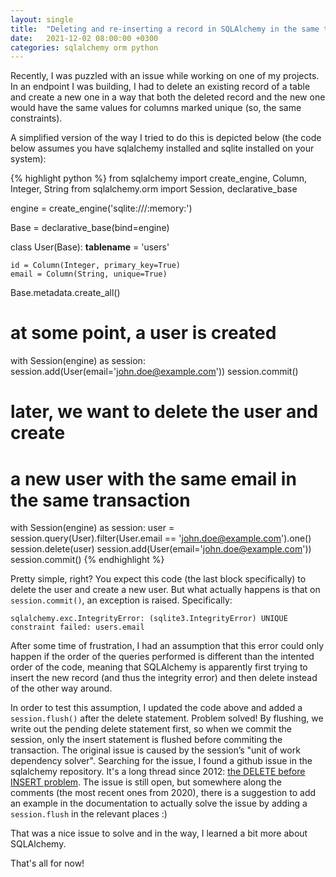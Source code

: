 ```yaml
---
layout: single
title:  "Deleting and re-inserting a record in SQLAlchemy in the same transaction"
date:   2021-12-02 08:00:00 +0300
categories: sqlalchemy orm python
---
```

Recently, I was puzzled with an issue while working on one of my projects. In an endpoint I was building, I had to delete an existing record of a table and create a new one in a way that both the deleted record and the new one would have the same values for columns marked unique (so, the same constraints).

A simplified version of the way I tried to do this is depicted below (the code below assumes you have sqlalchemy installed and sqlite installed on your system):
 
{% highlight python %}
from sqlalchemy import create_engine, Column, Integer, String
from sqlalchemy.orm import Session, declarative_base

engine = create_engine('sqlite:///:memory:')

Base = declarative_base(bind=engine)

class User(Base):
    __tablename__ = 'users'

    id = Column(Integer, primary_key=True)
    email = Column(String, unique=True)


Base.metadata.create_all()


# at some point, a user is created
with Session(engine) as session:
    session.add(User(email='john.doe@example.com'))
    session.commit()


# later, we want to delete the user and create
# a new user with the same email in the same transaction
with Session(engine) as session:
    user = session.query(User).filter(User.email == 'john.doe@example.com').one()
    session.delete(user)
    session.add(User(email='john.doe@example.com'))
    session.commit()
{% endhighlight %}

Pretty simple, right? You expect this code (the last block specifically) to delete the user and create a new user. But what actually happens is that on ```session.commit()```, an exception is raised. Specifically:

```
sqlalchemy.exc.IntegrityError: (sqlite3.IntegrityError) UNIQUE constraint failed: users.email
```

After some time of frustration, I had an assumption that this error could only happen if the order of the queries performed is different than the intented order of the code, meaning that SQLAlchemy is apparently first trying to insert the new record (and thus the integrity error) and then delete instead of the other way around.

In order to test this assumption, I updated the code above and added a ```session.flush()``` after the delete statement. Problem solved! By flushing, we write out the pending delete statement first, so when we commit the session, only the insert statement is flushed before commiting the transaction. The original issue is caused by the session’s "unit of work dependency solver". 
Searching for the issue, I found a github issue in the sqlalchemy repository. It's a long thread since 2012: <a href="https://github.com/sqlalchemy/sqlalchemy/issues/2501" target="_blank" rel="noopener nofollow">the DELETE before INSERT problem</a>. The issue is still open, but somewhere along the comments (the most recent ones from 2020), there is a suggestion to add an example in the documentation to actually solve the issue by adding a ```session.flush``` in the relevant places :)

That was a nice issue to solve and in the way, I learned a bit more about SQLAlchemy.

That's all for now!
